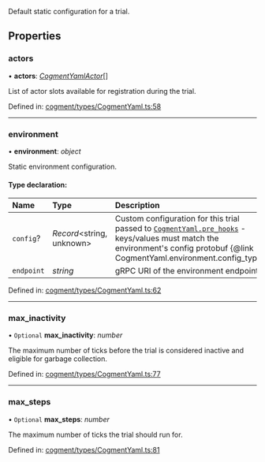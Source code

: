 Default static configuration for a trial.

## Properties

### actors

• **actors**: [*CogmentYamlActor*](cogmentyamlactor.md)[]

List of actor slots available for registration during the trial.

Defined in: [cogment/types/CogmentYaml.ts:58](https://github.com/cogment/cogment-js-sdk/blob/main/src/cogment/types/CogmentYaml.ts#L58)

___

### environment

• **environment**: *object*

Static environment configuration.

#### Type declaration:

Name | Type | Description |
:------ | :------ | :------ |
`config`? | *Record*<string, unknown\> | Custom configuration for this trial passed to [`CogmentYaml.pre_hooks`](cogmentyaml.md#pre_hooks) - keys/values must match the environment's config protobuf {@link CogmentYaml.environment.config_type | `CogmentYaml.environment.config_type`}.   |
`endpoint` | *string* | gRPC URI of the environment endpoint.   |

Defined in: [cogment/types/CogmentYaml.ts:62](https://github.com/cogment/cogment-js-sdk/blob/main/src/cogment/types/CogmentYaml.ts#L62)

___

### max\_inactivity

• `Optional` **max\_inactivity**: *number*

The maximum number of ticks before the trial is considered inactive and eligible for garbage collection.

Defined in: [cogment/types/CogmentYaml.ts:77](https://github.com/cogment/cogment-js-sdk/blob/main/src/cogment/types/CogmentYaml.ts#L77)

___

### max\_steps

• `Optional` **max\_steps**: *number*

The maximum number of ticks the trial should run for.

Defined in: [cogment/types/CogmentYaml.ts:81](https://github.com/cogment/cogment-js-sdk/blob/main/src/cogment/types/CogmentYaml.ts#L81)
